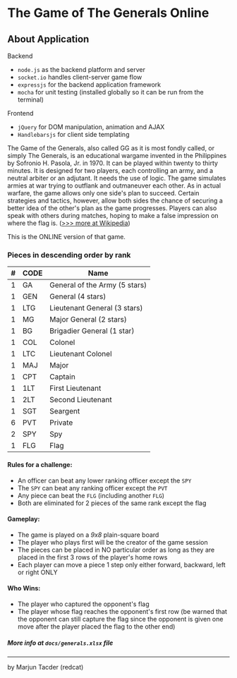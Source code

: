 # The Game of The Generals Online

## About Application

Backend
- `node.js` as the backend platform and server
- `socket.io` handles client-server game flow
- `expressjs` for the backend application framework
- `mocha` for unit testing (installed globally so it can be run from the terminal)

Frontend
- `jQuery` for DOM manipulation, animation and AJAX
- `Handlebarsjs` for client side templating

The Game of the Generals, also called GG as it is most fondly called, or simply The Generals, is an educational wargame invented in the Philippines by Sofronio H. Pasola, Jr. in 1970. It can be played within twenty to thirty minutes. It is designed for two players, each controlling an army, and a neutral arbiter or an adjutant. It needs the use of logic. The game simulates armies at war trying to outflank and outmaneuver each other. As in actual warfare, the game allows only one side's plan to succeed. Certain strategies and tactics, however, allow both sides the chance of securing a better idea of the other's plan as the game progresses. Players can also speak with others during matches, hoping to make a false impression on where the flag is. ([>>> more at Wikipedia](http://en.wikipedia.org/wiki/Game_of_the_Generals "The Game of the Generals"))

This is the ONLINE version of that game.

### Pieces in descending order by rank

| # |  CODE | Name                           |
|:-:| ----- | ------------------------------ |
| 1 | GA    | General of the Army (5 stars)  |
| 1 | GEN   | General (4 stars)              |
| 1 | LTG   | Lieutenant General (3 stars)   |
| 1 | MG    | Major General (2 stars)        |
| 1 | BG    | Brigadier General (1 star)     |
| 1 | COL   | Colonel                        |
| 1 | LTC   | Lieutenant Colonel             |
| 1 | MAJ   | Major                          |
| 1 | CPT   | Captain                        |
| 1 | 1LT   | First Lieutenant               |
| 1 | 2LT   | Second Lieutenant              |
| 1 | SGT   | Seargent                       |
| 6 | PVT   | Private                        |
| 2 | SPY   | Spy                            |
| 1 | FLG   | Flag                           |

#### Rules for a challenge:
- An officer can beat any lower ranking officer except the `SPY`
- The `SPY` can beat any ranking officer except the `PVT`
- Any piece can beat the `FLG` (including another `FLG`)
- Both are eliminated for 2 pieces of the same rank except the flag

#### Gameplay:
- The game is played on a *9x8* plain-square board
- The player who plays first will be the creator of the game session
- The pieces can be placed in NO particular order as long as they are placed in the first 3 rows of the player's home rows
- Each player can move a piece 1 step only either forward, backward, left or right ONLY

#### Who Wins:
- The player who captured the opponent's flag
- The player whose flag reaches the opponent's first row (be warned that the opponent can still capture the flag since the opponent is given one move after the player placed the flag to the other end)

##### More info at `docs/generals.xlsx` file


-------------------------
by Marjun Tacder (redcat)
